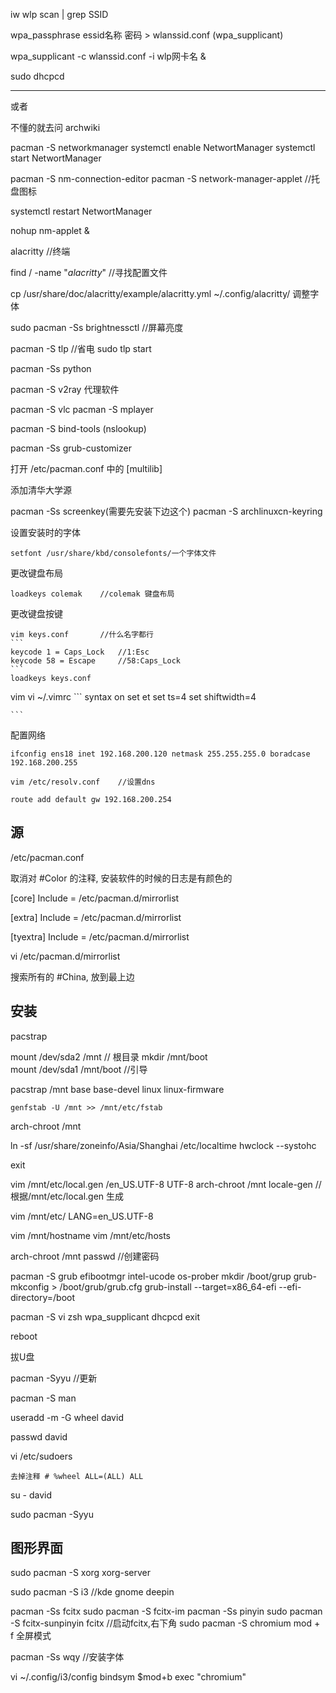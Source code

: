 


iw wlp scan | grep SSID

wpa_passphrase  essid名称 密码 > wlanssid.conf      (wpa_supplicant)

wpa_supplicant -c wlanssid.conf -i wlp网卡名 &

sudo dhcpcd


---

或者

不懂的就去问 archwiki

pacman -S networkmanager
systemctl enable NetwortManager
systemctl start NetwortManager

pacman -S nm-connection-editor
pacman -S network-manager-applet        //托盘图标

systemctl restart NetwortManager

nohup nm-applet &

alacritty    //终端

find / -name "*alacritty*"  //寻找配置文件

cp /usr/share/doc/alacritty/example/alacritty.yml   ~/.config/alacritty/        调整字体


sudo pacman -Ss brightnessctl       //屏幕亮度

pacman -S tlp   //省电
sudo tlp start


pacman -Ss python

pacman -S v2ray         代理软件

pacman -S vlc
pacman -S mplayer

pacman -S bind-tools    (nslookup)


pacman -Ss grub-customizer

打开 /etc/pacman.conf 中的 [multilib]

添加清华大学源

pacman -Ss screenkey(需要先安装下边这个)
pacman -S archlinuxcn-keyring





设置安装时的字体

    setfont /usr/share/kbd/consolefonts/一个字体文件

更改键盘布局
    
    loadkeys colemak    //colemak 键盘布局

更改键盘按键

    vim keys.conf       //什么名字都行
    ```
    keycode 1 = Caps_Lock   //1:Esc
    keycode 58 = Escape     //58:Caps_Lock
    ```
    loadkeys keys.conf

vim
    vi ~/.vimrc
    ```
    syntax on
    set et
    set ts=4
    set shiftwidth=4

    ```

配置网络

    ifconfig ens18 inet 192.168.200.120 netmask 255.255.255.0 boradcase 192.168.200.255

    vim /etc/resolv.conf    //设置dns

    route add default gw 192.168.200.254




## 源

/etc/pacman.conf

取消对 #Color 的注释, 安装软件的时候的日志是有颜色的


[core]
Include = /etc/pacman.d/mirrorlist

[extra]
Include = /etc/pacman.d/mirrorlist

[tyextra]
Include = /etc/pacman.d/mirrorlist



vi /etc/pacman.d/mirrorlist

搜索所有的 #China, 放到最上边


## 安装

pacstrap

mount /dev/sda2 /mnt        // 根目录
mkdir /mnt/boot             
mount /dev/sda1 /mnt/boot   //引导

pacstrap /mnt base base-devel linux linux-firmware

    genfstab -U /mnt >> /mnt/etc/fstab

arch-chroot /mnt

ln -sf /usr/share/zoneinfo/Asia/Shanghai /etc/localtime
hwclock --systohc

exit

vim /mnt/etc/local.gen
/en_US.UTF-8 UTF-8
arch-chroot /mnt
locale-gen              //根据/mnt/etc/local.gen 生成


vim /mnt/etc/
    LANG=en_US.UTF-8


vim /mnt/hostname
vim /mnt/etc/hosts


arch-chroot /mnt
passwd                  //创建密码


pacman -S grub efibootmgr intel-ucode os-prober
mkdir /boot/grup
grub-mkconfig > /boot/grub/grub.cfg
grub-install --target=x86_64-efi --efi-directory=/boot



pacman -S vi zsh wpa_supplicant dhcpcd
exit

reboot

拔U盘


pacman -Syyu        //更新

pacman -S man 

useradd -m -G wheel david

passwd david

vi /etc/sudoers

    去掉注释 # %wheel ALL=(ALL) ALL

su - david

sudo pacman -Syyu


## 图形界面

sudo pacman -S xorg xorg-server

sudo pacman -S i3    //kde gnome deepin


pacman -Ss fcitx
sudo pacman -S fcitx-im
pacman -Ss pinyin
sudo pacman -S fcitx-sunpinyin
fcitx                           //启动fcitx,右下角
sudo pacman -S chromium
mod + f 全屏模式

pacman -Ss wqy                  //安装字体

vi ~/.config/i3/config
    bindsym $mod+b exec "chromium"



